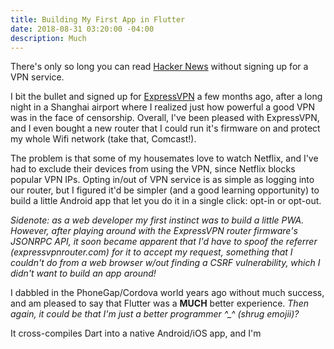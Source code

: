 ```yaml
---
title: Building My First App in Flutter
date: 2018-08-31 03:20:00 -04:00
description: Much
---
```


There's only so long you can read [Hacker News](https://news.ycombinator.com/) without signing up for a VPN service. 

I bit the bullet and signed up for [ExpressVPN](https://www.expressvpn.com/) a few months ago, after a long night in a Shanghai airport where I realized just how powerful a good VPN was in the face of censorship. Overall, I've been pleased with ExpressVPN, and I even bought a new router that I could run it's firmware on and protect my whole Wifi network (take that, Comcast!).

The problem is that some of my housemates love to watch Netflix, and I've had to exclude their devices from using the VPN, since Netflix blocks popular VPN IPs. Opting in/out of VPN service is as simple as logging into our router, but I figured it'd be simpler (and a good learning opportunity) to build a little Android app that let you do it in a single click: opt-in or opt-out.

*Sidenote: as a web developer my first instinct was to build a little PWA. However, after playing around with the ExpressVPN router firmware's JSONRPC API, it soon became apparent that I'd have to spoof the referrer (expressvpnrouter.com) for it to accept my request, something that I couldn't do from a web browser w/out finding a CSRF vulnerability, which I didn't want to build an app around!*

I dabbled in the PhoneGap/Cordova world years ago without much success, and am pleased to say that Flutter was a **MUCH** better experience. *Then again, it could be that I'm just a better programmer ^_^ (shrug emojii)?*

It cross-compiles Dart into a native Android/iOS app, and I'm 